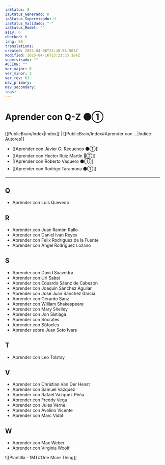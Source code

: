 ```yaml
---
iaStatus: 8
iaStatus_Generado: H
iaStatus_Supervisado: H
iaStatus_Validado: "-"
iaStatus_Model: ""
a11y: 0
checked: 0
lang: ES
translations: 
created: 2024-04-06T23:48:58.508Z
modified: 2025-04-16T13:23:33.184Z
supervisado: ""
ACCION: ""
ver_major: 0
ver_minor: 3
ver_rev: 63
nav_primary: 
nav_secondary: 
tags:
---
```

# Aprender con Q-Z ⚫①

[[PublicBrain/Index|Index]] | [[PublicBrain/Index#Aprender con ...|Indice Autores]]

* [[Aprender con Javier G. Recuenco ⚫①]]
* [[Aprender con Hector Ruiz Martín 🔴②]]
* [[Aprender con Roberto Vaquero ⚫①]]
* [[Aprender con Rodrigo Taramona ⚫①]]

---


## Q

- Aprender con Luis Quevedo
    

## R

- Aprender con Juan Ramón Rallo    
- Aprender con Daniel Iván Reyes    
- Aprender con Felix Rodriguez de la Fuente    
- Aprender con Ángel Rodríguez Lozano
    
## S

- Aprender con David Saavedra    
- Aprender con Uri Sabat    
- Aprender con Eduardo Sáenz de Cabezón    
- Aprender con Joaquín Sánchez Aguilar    
- Aprender con José Juan Sanchez García    
- Aprender con Gerardo Sanz    
- Aprender con William Shakespeare    
- Aprender con Mary Shelley    
- Aprender con Jon Sistiaga    
- Aprender con Sócrates    
- Aprender con Sófocles    
- Aprender sobre Juan Soto Ivars
    

## T

- Aprender con Leo Tolstoy
    

## V

- Aprender con Christian Van Der Henst    
- Aprender con Samuel Vazquez    
- Aprender con Rafael Vázquez Peña    
- Aprender con Freddy Vega    
- Aprender con Jules Verne    
- Aprender con Avelino Vicente    
- Aprender con Marc Vidal
    

## W

- Aprender con Max Weber    
- Aprender con Virginia Woolf

![[Plantilla - 1MT#One More Thing]]